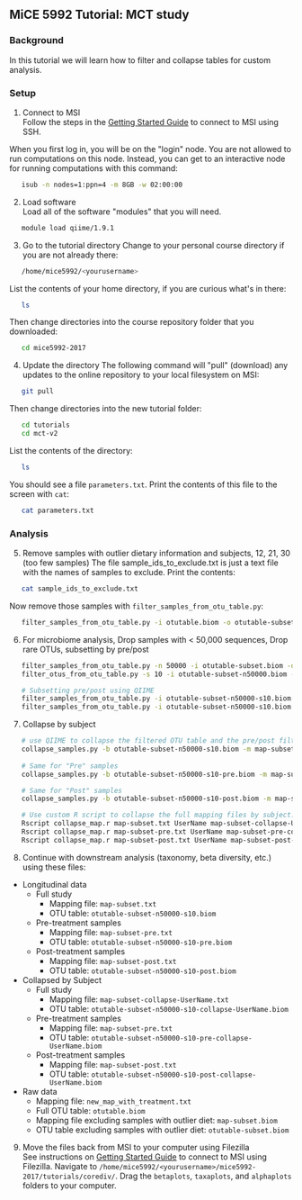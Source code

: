 ## MiCE 5992 Tutorial: MCT study

### Background
In this tutorial we will learn how to filter and collapse tables for custom analysis.

### Setup
1. Connect to MSI  
 Follow the steps in the [Getting Started Guide](../../README.md) to connect to MSI using SSH.

 When you first log in, you will be on the "login" node. You are not allowed to run computations on this node. Instead, you can get to an interactive node for running computations with this command:
 ```bash
    isub -n nodes=1:ppn=4 -m 8GB -w 02:00:00
 ```

2. Load software  
 Load all of the software "modules" that you will need.
 ```bash
    module load qiime/1.9.1
 ```

3. Go to the tutorial directory
 Change to your personal course directory if you are not already there:
 ```bash
    /home/mice5992/<yourusername>
 ```

 List the contents of your home directory, if you are curious what's in there:
 ```bash
    ls
 ```

 Then change directories into the course repository folder that you downloaded:
 ```bash
    cd mice5992-2017
 ```

4. Update the directory 
 The following command will "pull" (download) any updates to the online repository to your local filesystem on MSI:
 ```bash
    git pull
 ```

 Then change directories into the new tutorial folder:
 ```bash
    cd tutorials
    cd mct-v2
 ```

 List the contents of the directory:
 ```bash
    ls
 ```
 You should see a file `parameters.txt`. Print the contents of this file to the screen with `cat`:
 
 ```bash
    cat parameters.txt
 ```

### Analysis
5. Remove samples with outlier dietary information and subjects, 12, 21, 30 (too few samples)
 The file sample_ids_to_exclude.txt is just a text file with the names of samples to exclude. Print the contents:

 ```bash
    cat sample_ids_to_exclude.txt
 ```
 
 Now remove those samples with `filter_samples_from_otu_table.py`:

 ```bash
    filter_samples_from_otu_table.py -i otutable.biom -o otutable-subset.biom --sample_id_fp sample_ids_to_exclude.txt --negate_sample_id_fp -m new_map_with_treatment.txt --output_mapping_fp map-subset.txt
 ```

6.  For microbiome analysis, Drop samples with < 50,000 sequences, Drop rare OTUs, subsetting by pre/post
 ```bash
    filter_samples_from_otu_table.py -n 50000 -i otutable-subset.biom -o otutable-subset-n50000.biom
    filter_otus_from_otu_table.py -s 10 -i otutable-subset-n50000.biom -o otutable-subset-n50000-s10.biom

    # Subsetting pre/post using QIIME
    filter_samples_from_otu_table.py -i otutable-subset-n50000-s10.biom -o otutable-subset-n50000-s10-pre.biom -m map-subset.txt --output_mapping_fp map-subset-pre.txt -s "Treatment:Pre"
    filter_samples_from_otu_table.py -i otutable-subset-n50000-s10.biom -o otutable-subset-n50000-s10-post.biom -m map-subset.txt --output_mapping_fp map-subset-post.txt -s "Treatment:Post"
 ```

7. Collapse by subject
 ```bash
    # use QIIME to collapse the filtered OTU table and the pre/post filtered otu tables
    collapse_samples.py -b otutable-subset-n50000-s10.biom -m map-subset.txt --output_mapping_fp map-subset-collapse-UserName.txt --output_biom_fp otutable-subset-n50000-s10-collapse-UserName.biom --collapse_mode sum --collapse_fields UserName 
    
    # Same for "Pre" samples
    collapse_samples.py -b otutable-subset-n50000-s10-pre.biom -m map-subset-pre.txt --output_mapping_fp map-subset-pre-collapse-UserName.txt --output_biom_fp otutable-subset-n50000-s10-pre-collapse-UserName.biom --collapse_mode sum --collapse_fields UserName

    # Same for "Post" samples
    collapse_samples.py -b otutable-subset-n50000-s10-post.biom -m map-subset-post.txt --output_mapping_fp map-subset-post-collapse-UserName.txt --output_biom_fp otutable-subset-n50000-s10-post-collapse-UserName.biom --collapse_mode sum --collapse_fields UserName

    # Use custom R script to collapse the full mapping files by subject. QIIME doesn't do this well so we use R.
    Rscript collapse_map.r map-subset.txt UserName map-subset-collapse-UserName.txt
    Rscript collapse_map.r map-subset-pre.txt UserName map-subset-pre-collapse-UserName.txt
    Rscript collapse_map.r map-subset-post.txt UserName map-subset-post-collapse-UserName.txt

 ```

8. Continue with downstream analysis (taxonomy, beta diversity, etc.) using these files:
 - Longitudinal data
   - Full study
     - Mapping file: `map-subset.txt`
     - OTU table: `otutable-subset-n50000-s10.biom`
   - Pre-treatment samples
     - Mapping file: `map-subset-pre.txt`
     - OTU table: `otutable-subset-n50000-s10-pre.biom`
   - Post-treatment samples
     - Mapping file: `map-subset-post.txt`
     - OTU table: `otutable-subset-n50000-s10-post.biom`
 - Collapsed by Subject
   - Full study
     - Mapping file: `map-subset-collapse-UserName.txt`
     - OTU table: `otutable-subset-n50000-s10-collapse-UserName.biom`
   - Pre-treatment samples
     - Mapping file: `map-subset-pre.txt`
     - OTU table: `otutable-subset-n50000-s10-pre-collapse-UserName.biom`
   - Post-treatment samples
     - Mapping file: `map-subset-post.txt`
     - OTU table: `otutable-subset-n50000-s10-post-collapse-UserName.biom`
 - Raw data
    - Mapping file: `new_map_with_treatment.txt`
    - Full OTU table: `otutable.biom`
    - Mapping file excluding samples with outlier diet: `map-subset.biom`
    - OTU table excluding samples with outlier diet: `otutable-subset.biom`

9. Move the files back from MSI to your computer using Filezilla  
 See instructions on [Getting Started Guide](../../README.md) to connect to MSI using Filezilla. Navigate to `/home/mice5992/<yourusername>/mice5992-2017/tutorials/corediv/`. Drag the `betaplots`, `taxaplots`, and `alphaplots` folders to your computer.
 
 
